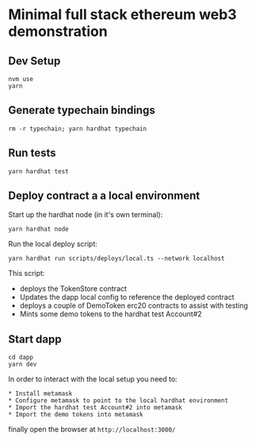 # Minimal full stack ethereum web3 demonstration

## Dev Setup

```
nvm use
yarn
```

## Generate typechain bindings
```
rm -r typechain; yarn hardhat typechain
```

## Run tests
```
yarn hardhat test
```

## Deploy contract a a local environment

Start up the hardhat node (in it's own terminal):

```
yarn hardhat node
```

Run the local deploy script:

```
yarn hardhat run scripts/deploys/local.ts --network localhost
```

This script:

   * deploys the TokenStore contract
   * Updates the dapp local config to reference the deployed contract
   * deploys a couple of DemoToken erc20 contracts to assist with testing
   * Mints some demo tokens to the hardhat test Account#2

## Start dapp

```
cd dapp
yarn dev
```

In order to interact with the local setup you need to:

    * Install metamask
    * Configure metamask to point to the local hardhat environment
    * Import the hardhat test Account#2 into metamask
    * Import the demo tokens into metamask

finally open the browser at `http://localhost:3000/`


